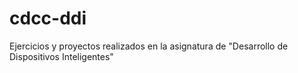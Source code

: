 # cdcc-ddi
Ejercicios y proyectos realizados en la asignatura de "Desarrollo de Dispositivos Inteligentes"
